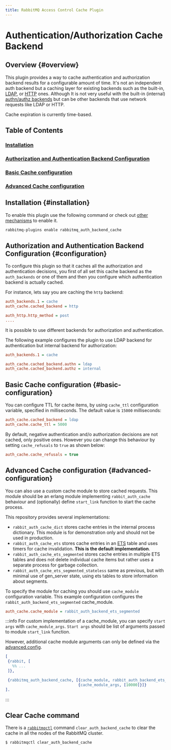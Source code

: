 ```yaml
---
title: RabbitMQ Access Control Cache Plugin
---
```

<!--
Copyright (c) 2007-2025 Broadcom. All Rights Reserved. The term "Broadcom" refers to Broadcom Inc. and/or its subsidiaries.

All rights reserved. This program and the accompanying materials
are made available under the terms of the under the Apache License,
Version 2.0 (the "License”); you may not use this file except in compliance
with the License. You may obtain a copy of the License at

https://www.apache.org/licenses/LICENSE-2.0

Unless required by applicable law or agreed to in writing, software
distributed under the License is distributed on an "AS IS" BASIS,
WITHOUT WARRANTIES OR CONDITIONS OF ANY KIND, either express or implied.
See the License for the specific language governing permissions and
limitations under the License.
-->

# Authentication/Authorization Cache Backend

## Overview {#overview}

This plugin provides a way to cache authentication and authorization backend 
results for a configurable amount of time. It's not an independent auth backend
 but a caching layer for existing backends such as the built-in, [LDAP](./ldap),
 or [HTTP](https://github.com/rabbitmq/rabbitmq-server/tree/main/deps/rabbitmq_auth_backend_http) ones.
Although It is not very useful with the 
built-in (internal) [authn/authz backends](./access-control) but can be other 
backends that use network requests like LDAP or HTTP.

Cache expiration is currently time-based. 

## Table of Contents

### [Installation](#installation)
### [Authorization and Authentication Backend Configuration](#configuration)
### [Basic Cache configuration](#basic-configuration)
### [Advanced Cache configuration](#advanced-configuration)

## Installation {#installation}

To enable this plugin use the following command or check out [other mechanisms](./plugins)
to enable it. 

```bash
rabbitmq-plugins enable rabbitmq_auth_backend_cache
```

## Authorization and Authentication Backend Configuration {#configuration}

To configure this plugin so that it caches all the authorization and authentication
decisions, you first of all set this cache backend as the `auth_backends` or one
of them and then you configure which authentication backend is actually cached.

For instance, lets say you are caching the `http` backend:

```ini
auth_backends.1 = cache
auth_cache.cached_backend = http

auth_http.http_method = post
....
```

It is possible to use different backends for authorization and authentication.

The following example configures the plugin to use LDAP backend for 
authentication but internal backend for authorization:

```ini 
auth_backends.1 = cache

auth_cache.cached_backend.authn = ldap
auth_cache.cached_backend.authz = internal
```

## Basic Cache configuration {#basic-configuration}

You can configure TTL for cache items, by using `cache_ttl` configuration variable, 
specified in milliseconds. The default value is `15000` milliseconds:

```ini 
auth_cache.cached_backend = ldap
auth_cache.cache_ttl = 5000
```

By default, negative authentication and/o authorization decisions are not cached, 
only positive ones. However you can change this behaviour by setting `cache_refusals` to `true` 
as shown below: 

```ini
auth_cache.cache_refusals = true
```

## Advanced Cache configuration {#advanced-configuration}

You can also use a custom cache module to store cached requests. This module 
should be an erlang module implementing `rabbit_auth_cache` behaviour and 
(optionally) define `start_link` function to start the cache process.

This repository provides several implementations:

* `rabbit_auth_cache_dict` stores cache entries in the internal process dictionary. 
This module is for demonstration only and should not be used in production.
* `rabbit_auth_cache_ets` stores cache entries in an [ETS](https://learnyousomeerlang.com/ets) 
table and uses timers for cache invalidation. **This is the default implementation**.
* `rabbit_auth_cache_ets_segmented` stores cache entries in multiple ETS tables 
and does not delete individual cache items but rather uses a separate process for garbage collection.
* `rabbit_auth_cache_ets_segmented_stateless` same as previous, but with minimal
 use of gen_server state, using ets tables to store information about segments.

To specify the module for caching you should use `cache_module` configuration variable. 
This example configuration configures the `rabbit_auth_backend_ets_segmented` 
cache_module.

```ini 
auth_cache.cache_module = rabbit_auth_backend_ets_segmented
```

:::info
For custom implementation of a cache_module, you can specify `start args` 
with `cache_module_args`. `Start args` should be list of arguments passed to 
module `start_link` function.

However, additional cache module arguments can only be defined via the 
[advanced.config](./configure#advanced-config-file).

```erlang 
[
 {rabbit, [
   %% ...
 ]},

 {rabbitmq_auth_backend_cache, [{cache_module, rabbit_auth_backend_ets_segmented},
                                {cache_module_args, [10000]}]}
].
```
:::


## Clear Cache command 

There is a [`rabbitmqctl`](./man/rabbitmqctl.8) command `clear_auth_backend_cache`
to clear the cache in all the nodes of the RabbitMQ cluster. 

```bash 
$ rabbitmqctl clear_auth_backend_cache
```
